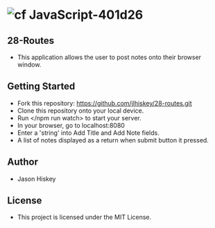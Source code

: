![cf](https://i.imgur.com/7v5ASc8.png) JavaScript-401d26
=======
## 28-Routes
 - This application allows the user to post notes onto their browser window.

## Getting Started
- Fork this repository: https://github.com/jlhiskey/28-routes.git
- Clone this repository onto your local device.
- Run </npm run watch> to start your server.
- In your browser, go to localhost:8080
- Enter a 'string' into Add Title and Add Note fields. 
- A list of notes displayed as a return when submit button it pressed.

## Author 
- Jason Hiskey

## License 
- This project is licensed under the MIT License.
